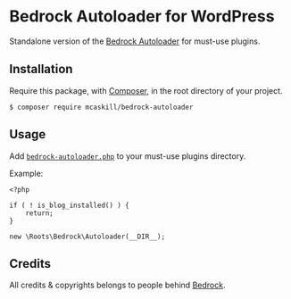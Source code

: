 # Bedrock Autoloader for WordPress

Standalone version of the [Bedrock Autoloader](https://github.com/roots/bedrock/blob/1.12.4/web/app/mu-plugins/bedrock-autoloader.php) for must-use plugins.

## Installation

Require this package, with [Composer](https://getcomposer.org), in the root directory of your project.

```
$ composer require mcaskill/bedrock-autoloader
```

## Usage

Add [`bedrock-autoloader.php`](bedrock-autoloader.php) to your must-use plugins directory.

Example:

```
<?php

if ( ! is_blog_installed() ) {
    return;
}

new \Roots\Bedrock\Autoloader(__DIR__);
```

## Credits

All credits & copyrights belongs to people behind [Bedrock](https://github.com/roots/bedrock).
